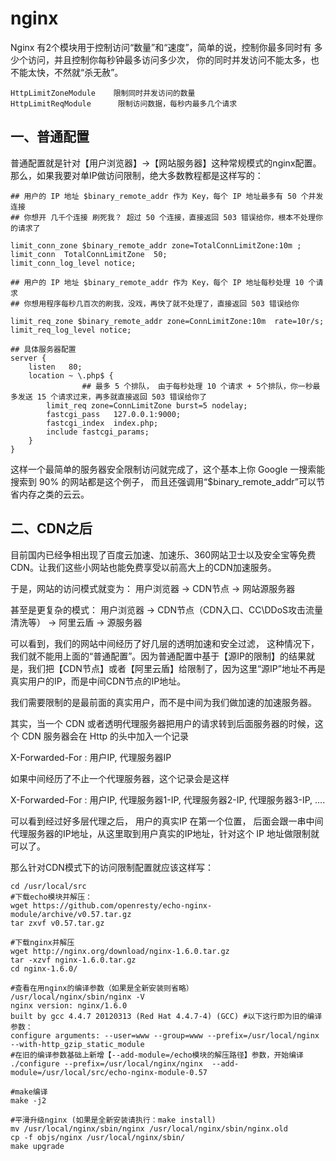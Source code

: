 # nginx

Nginx 有2个模块用于控制访问“数量”和“速度”，简单的说，控制你最多同时有 多少个访问，并且控制你每秒钟最多访问多少次， 你的同时并发访问不能太多，也不能太快，不然就“杀无赦”。

    HttpLimitZoneModule    限制同时并发访问的数量
    HttpLimitReqModule      限制访问数据，每秒内最多几个请求

## 一、普通配置

普通配置就是针对【用户浏览器】→【网站服务器】这种常规模式的nginx配置。那么，如果我要对单IP做访问限制，绝大多数教程都是这样写的：

```
## 用户的 IP 地址 $binary_remote_addr 作为 Key，每个 IP 地址最多有 50 个并发连接
## 你想开 几千个连接 刷死我？ 超过 50 个连接，直接返回 503 错误给你，根本不处理你的请求了

limit_conn_zone $binary_remote_addr zone=TotalConnLimitZone:10m ;
limit_conn  TotalConnLimitZone  50;
limit_conn_log_level notice;

## 用户的 IP 地址 $binary_remote_addr 作为 Key，每个 IP 地址每秒处理 10 个请求
## 你想用程序每秒几百次的刷我，没戏，再快了就不处理了，直接返回 503 错误给你

limit_req_zone $binary_remote_addr zone=ConnLimitZone:10m  rate=10r/s;
limit_req_log_level notice;

## 具体服务器配置
server {
	listen   80;
	location ~ \.php$ {
                ## 最多 5 个排队， 由于每秒处理 10 个请求 + 5个排队，你一秒最多发送 15 个请求过来，再多就直接返回 503 错误给你了
		limit_req zone=ConnLimitZone burst=5 nodelay;
		fastcgi_pass   127.0.0.1:9000;
		fastcgi_index  index.php;
		include	fastcgi_params;
	}
}
```

这样一个最简单的服务器安全限制访问就完成了，这个基本上你 Google 一搜索能搜索到  90% 的网站都是这个例子，
而且还强调用“$binary_remote_addr”可以节省内存之类的云云。

## 二、CDN之后

目前国内已经争相出现了百度云加速、加速乐、360网站卫士以及安全宝等免费CDN。让我们这些小网站也能免费享受以前高大上的CDN加速服务。

于是，网站的访问模式就变为：
用户浏览器 → CDN节点 → 网站源服务器

甚至是更复杂的模式：
用户浏览器 → CDN节点（CDN入口、CC\DDoS攻击流量清洗等） → 阿里云盾 → 源服务器

可以看到，我们的网站中间经历了好几层的透明加速和安全过滤， 这种情况下，我们就不能用上面的“普通配置”。因为普通配置中基于【源IP的限制】的结果就是，我们把【CDN节点】或者【阿里云盾】给限制了，因为这里“源IP”地址不再是真实用户的IP，而是中间CDN节点的IP地址。

我们需要限制的是最前面的真实用户，而不是中间为我们做加速的加速服务器。

其实，当一个 CDN 或者透明代理服务器把用户的请求转到后面服务器的时候，这个 CDN 服务器会在 Http 的头中加入一个记录

X-Forwarded-For :  用户IP, 代理服务器IP

如果中间经历了不止一个代理服务器，这个记录会是这样

X-Forwarded-For :  用户IP, 代理服务器1-IP, 代理服务器2-IP, 代理服务器3-IP, ….

可以看到经过好多层代理之后， 用户的真实IP 在第一个位置， 后面会跟一串中间代理服务器的IP地址，从这里取到用户真实的IP地址，针对这个 IP 地址做限制就可以了。

那么针对CDN模式下的访问限制配置就应该这样写：

```
cd /usr/local/src
#下载echo模块并解压：
wget https://github.com/openresty/echo-nginx-module/archive/v0.57.tar.gz
tar zxvf v0.57.tar.gz

#下载nginx并解压
wget http://nginx.org/download/nginx-1.6.0.tar.gz
tar -xzvf nginx-1.6.0.tar.gz
cd nginx-1.6.0/

#查看在用nginx的编译参数（如果是全新安装则省略）
/usr/local/nginx/sbin/nginx -V
nginx version: nginx/1.6.0
built by gcc 4.4.7 20120313 (Red Hat 4.4.7-4) (GCC) #以下这行即为旧的编译参数：
configure arguments: --user=www --group=www --prefix=/usr/local/nginx --with-http_gzip_static_module
#在旧的编译参数基础上新增【--add-module=/echo模块的解压路径】参数，开始编译
./configure --prefix=/usr/local/nginx/nginx  --add-module=/usr/local/src/echo-nginx-module-0.57

#make编译
make -j2

#平滑升级nginx (如果是全新安装请执行：make install)
mv /usr/local/nginx/sbin/nginx /usr/local/nginx/sbin/nginx.old
cp -f objs/nginx /usr/local/nginx/sbin/
make upgrade
```
